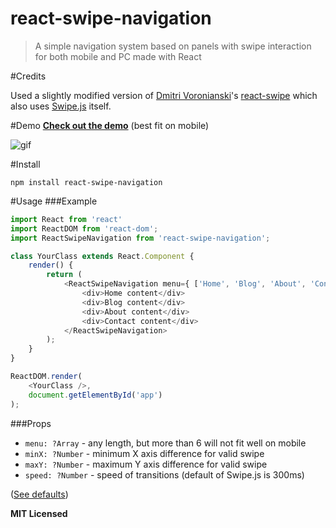 # react-swipe-navigation
> A simple navigation system based on panels with swipe interaction for both mobile and PC made with React

#Credits

Used a slightly modified version of [Dmitri Voronianski]'s [react-swipe] which also uses [Swipe.js] itself.

#Demo
**[Check out the demo]** (best fit on mobile)

![gif](https://enzoferey.github.io/react-swipe-navigation/demo-gif.gif)

#Install

```
npm install react-swipe-navigation
```

#Usage
###Example

```js
import React from 'react'
import ReactDOM from 'react-dom';
import ReactSwipeNavigation from 'react-swipe-navigation';

class YourClass extends React.Component {
    render() {
        return (
            <ReactSwipeNavigation menu={ ['Home', 'Blog', 'About', 'Contact'] } >
                <div>Home content</div>
                <div>Blog content</div>
                <div>About content</div>
                <div>Contact content</div>
            </ReactSwipeNavigation>
        );
    }
}

ReactDOM.render(
    <YourClass />, 
    document.getElementById('app')
);
```

###Props
  - `menu: ?Array` - any length, but more than 6 will not fit well on mobile
  - `minX: ?Number` - minimum X axis difference for valid swipe
  - `maxY: ?Number` - maximum Y axis difference for valid swipe
  - `speed: ?Number` - speed of transitions (default of Swipe.js is 300ms)
  
([See defaults])

**MIT Licensed**

[Dmitri Voronianski]: <https://github.com/voronianski>
[react-swipe]: <https://github.com/voronianski/react-swipe>
[Swipe.js]: <https://github.com/thebird/swipe>
[Check out the demo]: <https://enzoferey.github.io/react-swipe-navigation/demo>
[See defaults]: <https://github.com/enzoferey/react-swipe-navigation/blob/master/js/ReactSwipeNavigate.js#L153>


